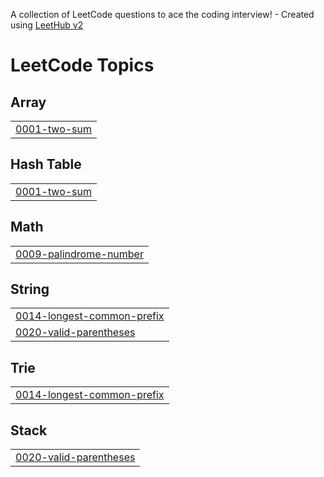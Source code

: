 A collection of LeetCode questions to ace the coding interview! - Created using [LeetHub v2](https://github.com/arunbhardwaj/LeetHub-2.0)
<!---LeetCode Topics Start-->
# LeetCode Topics
## Array
|  |
| ------- |
| [0001-two-sum](https://github.com/sidhasamad/Leetcode-solutions/tree/master/0001-two-sum) |
## Hash Table
|  |
| ------- |
| [0001-two-sum](https://github.com/sidhasamad/Leetcode-solutions/tree/master/0001-two-sum) |
## Math
|  |
| ------- |
| [0009-palindrome-number](https://github.com/sidhasamad/Leetcode-solutions/tree/master/0009-palindrome-number) |
## String
|  |
| ------- |
| [0014-longest-common-prefix](https://github.com/sidhasamad/Leetcode-solutions/tree/master/0014-longest-common-prefix) |
| [0020-valid-parentheses](https://github.com/sidhasamad/Leetcode-solutions/tree/master/0020-valid-parentheses) |
## Trie
|  |
| ------- |
| [0014-longest-common-prefix](https://github.com/sidhasamad/Leetcode-solutions/tree/master/0014-longest-common-prefix) |
## Stack
|  |
| ------- |
| [0020-valid-parentheses](https://github.com/sidhasamad/Leetcode-solutions/tree/master/0020-valid-parentheses) |
<!---LeetCode Topics End-->